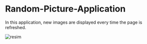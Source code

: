 # Random-Picture-Application

In this application, new images are displayed every time the page is refreshed. <br>

![resim](https://user-images.githubusercontent.com/74410669/122979435-37d70a80-d3a0-11eb-80ac-4c10eaf843e0.png)
